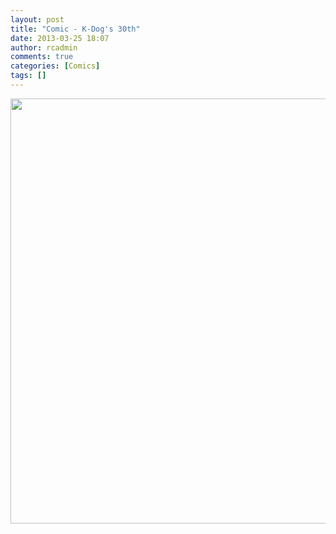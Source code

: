```yaml
---
layout: post
title: "Comic - K-Dog's 30th"
date: 2013-03-25 18:07
author: rcadmin
comments: true
categories: [Comics]
tags: []
---
```

<img src="http://dl.bitsmack.com/uploads/2013/03/20130325.jpg" alt="" title="" width="680" height="680" class="alignnone size-full wp-image-2464" />
